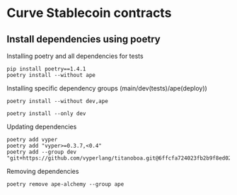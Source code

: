 # Curve Stablecoin contracts

## Install dependencies using poetry

Installing poetry and all dependencies for tests

```shell
pip install poetry==1.4.1
poetry install --without ape
```

Installing specific dependency groups (main/dev(tests)/ape(deploy))

```shell
poetry install --without dev,ape
```

```shell
poetry install --only dev
```

Updating dependencies

```shell
poetry add vyper
poetry add "vyper>=0.3.7,<0.4"
poetry add --group dev "git+https://github.com/vyperlang/titanoboa.git@6ffcfa724023fb2b9f8ed02221c8bcbf4511712c"
```

Removing dependencies
```shell
poetry remove ape-alchemy --group ape
```